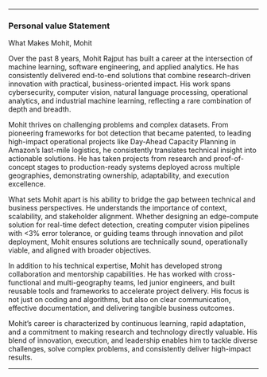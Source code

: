 <!-- 
**Personal Value Statement - Mohit Rajput**

-->

---

### Personal value Statement

What Makes Mohit, Mohit

Over the past 8 years, Mohit Rajput has built a career at the intersection of machine learning, software engineering, and applied analytics. He has consistently delivered end-to-end solutions that combine research-driven innovation with practical, business-oriented impact. His work spans cybersecurity, computer vision, natural language processing, operational analytics, and industrial machine learning, reflecting a rare combination of depth and breadth.

Mohit thrives on challenging problems and complex datasets. From pioneering frameworks for bot detection that became patented, to leading high-impact operational projects like Day-Ahead Capacity Planning in Amazon’s last-mile logistics, he consistently translates technical insight into actionable solutions. He has taken projects from research and proof-of-concept stages to production-ready systems deployed across multiple geographies, demonstrating ownership, adaptability, and execution excellence.

What sets Mohit apart is his ability to bridge the gap between technical and business perspectives. He understands the importance of context, scalability, and stakeholder alignment. Whether designing an edge-compute solution for real-time defect detection, creating computer vision pipelines with <3% error tolerance, or guiding teams through innovation and pilot deployment, Mohit ensures solutions are technically sound, operationally viable, and aligned with broader objectives.

In addition to his technical expertise, Mohit has developed strong collaboration and mentorship capabilities. He has worked with cross-functional and multi-geography teams, led junior engineers, and built reusable tools and frameworks to accelerate project delivery. His focus is not just on coding and algorithms, but also on clear communication, effective documentation, and delivering tangible business outcomes.

Mohit’s career is characterized by continuous learning, rapid adaptation, and a commitment to making research and technology directly valuable. His blend of innovation, execution, and leadership enables him to tackle diverse challenges, solve complex problems, and consistently deliver high-impact results.

---